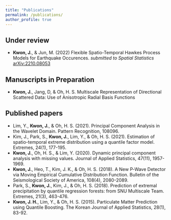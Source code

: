 ```yaml
---
title: "Publications"
permalink: /publications/
author_profile: true
---
```


## Under review

- **Kwon, J.**, & Jun, M. (2022) Flexible Spatio-Temporal Hawkes Process Models for Earthquake Occurences. *submitted to Spatial Statistics* [arXiv:2210.08053](https://arxiv.org/abs/2210.08053) 

## Manuscripts in Preparation

- **Kwon, J.**, Jang, D, & Oh, H. S. Multiscale Representation of Directional Scattered Data: Use of Anisotropic Radial Basis Functions

## Published papers

- Lim, Y., **Kwon, J.**, & Oh, H. S. (2021). Principal Component Analysis in the Wavelet Domain. Pattern Recognition, 108096.
- Kim, J., Park, S., **Kwon, J.**, Lim, Y., & Oh, H. S. (2021). Estimation of spatio-temporal extreme distribution using a quantile factor model. Extremes, 24(1), 177-195.
- **Kwon, J.**, Oh, H. S., & Lim, Y. (2020). Dynamic principal component analysis with missing values. Journal of Applied Statistics, 47(11), 1957-1969.
- **Kwon, J.**, Heo, T., Kim, J. K., & Oh, H. S. (2018). A New P‐Wave Detector via Moving Empirical Cumulative Distribution Function. Bulletin of the Seismological Society of America, 108(4), 2080-2089.
- Park, S., **Kwon, J.**, Kim, J., & Oh, H. S. (2018). Prediction of extremal precipitation by quantile regression forests: from SNU Multiscale Team. Extremes, 21(3), 463-476.
- **Kwon, J. H.**, Lim, Y., & Oh, H. S. (2015). Particulate Matter Prediction using Quantile Boosting. The Korean Journal of Applied Statistics, 28(1), 83-92.
